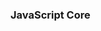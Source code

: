 <!--
 * @Description: 
 * @Author: dailinbo
 * @Date: 2020-03-30 10:24:49
 * @LastEditors: dailinbo
 * @LastEditTime: 2020-03-30 10:25:06
 -->
### JavaScript Core